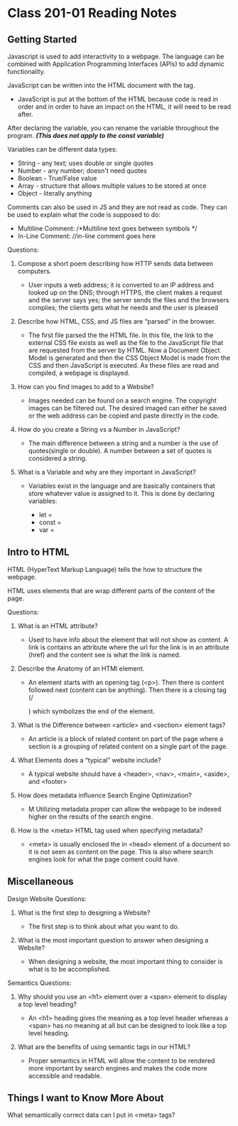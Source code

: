 # Class 201-01 Reading Notes

## Getting Started

Javascript is used to add interactivity to a webpage. The language can be combined with Application Programming Interfaces (APIs) to add dynamic functionality.

JavaScript can be written into the HTML document with the tag.

* JavaScript is put at the bottom of the HTML because code is read in order and in order to have an impact on the HTML, it will need to be read after.

After declaring the variable, you can rename the variable throughout the program. ***(This does not apply to the const variable)***

Variables can be different data types:

* String - any text; uses double or single quotes
* Number - any number; doesn't need quotes
* Boolean - True/False value
* Array - structure that allows multiple values to be stored at once
* Object - literally anything

Comments can also be used in JS and they are not read as code. They can be used to explain what the code is supposed to do:

* Multiline Comment: /\*Multiline text goes between symbols */
* In-Line Comment: \//in-line comment goes here

Questions:

1. Compose a short poem describing how HTTP sends data between computers.
    * User inputs a web address;   it is converted to an IP address and looked up on the DNS;  through HTTPS, the client makes a request and the server says yes; the server sends the files and the browsers complies; the clients gets what he needs and the user is pleased

2. Describe how HTML, CSS, and JS files are “parsed” in the browser.
    * The first file parsed the the HTML file. In this file, the link to the external CSS file exists as well as the file to the JavaScript file that are requested from the server by HTML. Now a Document Object Model is generated and then the CSS Object Model is made from the CSS and then JavaScript is executed. As these files are read and compiled, a webpage is displayed.

3. How can you find images to add to a Website?
    * Images needed can be found on a search engine. The copyright images can be filtered out. The desired imaged can either be saved or the web address can be copied and paste directly in the code.

4. How do you create a String vs a Number in JavaScript?
    * The main difference between a string and a number is the use of quotes(single or double). A number between a set of quotes is considered a string.

5. What is a Variable and why are they important in JavaScript?
    * Variables exist in the language and are basically containers that store whatever value is assigned to it. This is done by declaring variables:

      * let =
      * const =
      * var =

## Intro to HTML

HTML (HyperText Markup Language) tells the how to structure the webpage.

HTML uses elements that are wrap different parts of the content of the page.

Questions:

1. What is an HTML attribute?
    * Used to have info about the element that will not show as content. A link is contains an attribute where the url for the link is in an attribute (href) and the content see is what the link is named.

2. Describe the Anatomy of an HTMl element.
    * An element starts with an opening tag (\<p>). Then there is content followed next (content can be anything).  Then there is a closing tag (/</p>) which symbolizes the end of the element.

3. What is the Difference between \<article> and \<section> element tags?
    * An article is a block of related content on part of the page where a section is a grouping of related content on a single part of the page.

4. What Elements does a “typical” website include?
    * A typical website should have a \<header>, \<nav>, \<main>, \<aside>, and \<footer>

5. How does metadata influence Search Engine Optimization?
    * M Utilizing metadata proper can allow the webpage to be indexed higher on the results of the search engine.

6. How is the \<meta> HTML tag used when specifying metadata?
    * \<meta> is usually enclosed the in \<head> element of a document so it is not seen as content on the page. This is also where search engines look for what the page content could have.

## Miscellaneous

 Design Website Questions:

1. What is the first step to designing a Website?
    * The first step is to think about what you want to do.

2. What is the most important question to answer when designing a Website?
    * When designing a website, the most important thing to consider is what is to be accomplished.

Semantics Questions:

1. Why should you use an \<h1> element over a \<span> element to display a top level heading?
    * An \<h1> heading gives the meaning as a top level header whereas a \<span> has no meaning at all but can be designed to look like a top level heading.

2. What are the benefits of using semantic tags in our HTML?
    * Proper semantics in HTML will allow the content to be rendered more important by search engines and makes the code more accessible and readable.

## Things I want to Know More About

What semantically correct data can I put in \<meta> tags?
